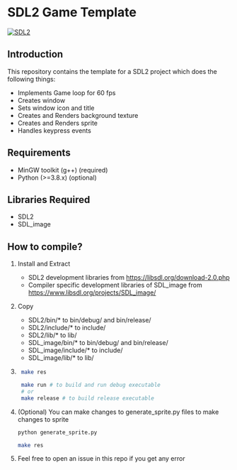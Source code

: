 # SDL2 Game Template

[![SDL2](http://libsdl.org/media/SDL_logo.png "visit")](http://libsdl.org/)

## Introduction

This repository contains the template for a SDL2 project which does the following things:

- Implements Game loop for 60 fps
- Creates window
- Sets window icon and title
- Creates and Renders background texture
- Creates and Renders sprite
- Handles keypress events


## Requirements

- MinGW toolkit (g++) (required)
- Python (>=3.8.x) (optional)


## Libraries Required
- SDL2
- SDL_image


## How to compile?

1. Install and Extract 
    - SDL2 development libraries from https://libsdl.org/download-2.0.php
    - Compiler specific development libraries of SDL_image from https://www.libsdl.org/projects/SDL_image/

2. Copy
    - SDL2/bin/* to bin/debug/ and bin/release/
    - SDL2/include/* to include/
    - SDL2/lib/* to lib/
    - SDL_image/bin/* to bin/debug/ and bin/release/
    - SDL_image/include/* to include/
    - SDL_image/lib/* to lib/

3. ```sh
    make res

    make run # to build and run debug executable
    # or
    make release # to build release executable
    ```

4. (Optional) You can make changes to generate_sprite.py files to make changes to sprite
    ```sh
    python generate_sprite.py

    make res
    ```

5. Feel free to open an issue in this repo if you get any error
